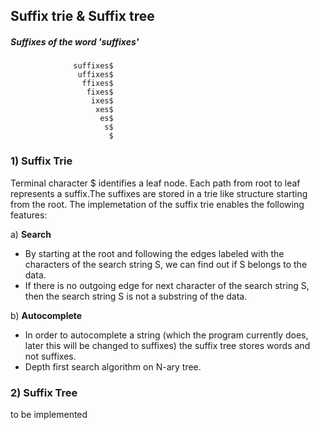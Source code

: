 ## Suffix trie & Suffix tree


##### Suffixes of the word 'suffixes'
 
                  suffixes$
                   uffixes$ 
                    ffixes$  
                     fixes$ 
                      ixes$  
                       xes$  
                        es$  
                         s$  
                          $ 
 

### 1) Suffix Trie

Terminal character $ identifies a leaf node. Each path from root to leaf represents a suffix.The suffixes are stored in a trie like structure starting from the root.
The implemetation of the suffix trie enables the following features:

a) **Search**

- By starting at the root and following the edges labeled with the characters of the search string S, we can find out if S belongs to the data. 
- If there is no outgoing edge for next character of the search string S, then the search string S is not a substring of the data. 

b) **Autocomplete**

 - In order to autocomplete a string (which the program currently does, later this will be changed to suffixes) the suffix tree stores words and not suffixes. 
 -  Depth first search algorithm on N-ary tree. 



### 2) Suffix Tree

to be implemented
 
 
